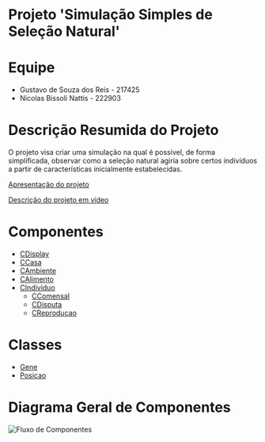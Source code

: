 # Projeto 'Simulação Simples de Seleção Natural'

# Equipe
* Gustavo de Souza dos Reis - 217425
* Nicolas Bissoli Nattis - 222903

# Descrição Resumida do Projeto
O projeto visa criar uma simulação na qual é possivel, de forma simplificada, observar como a seleção natural agiria sobre certos indivíduos a partir de características inicialmente estabelecidas.

[Apresentação do projeto](https://docs.google.com/presentation/d/1VNRqjlXSO0DlfJKghyU4DFAkQsdF8YDgi9pIIya53mk/edit?usp=sharing)

[Descrição do projeto em vídeo](https://youtu.be/5YG_XTaacII)

# Componentes

* [CDisplay](docs/CDisplay.md)
* [CCasa](docs/CCasa.md)
* [CAmbiente](docs/CAmbiente.md)
* [CAlimento](docs/CAlimento.md)
* [CIndividuo](docs/CIndividuo.md)
  * [CComensal](docs/CComensal.md)
  * [CDisputa](docs/CDisputa.md)
  * [CReproducao](docs/CReproducao.md)

# Classes

* [Gene](docs/Gene.md)
* [Posicao](docs/Posicao.md)

# Diagrama Geral de Componentes
![Fluxo de Componentes](docs/img/diagramaGeral.jpg)
